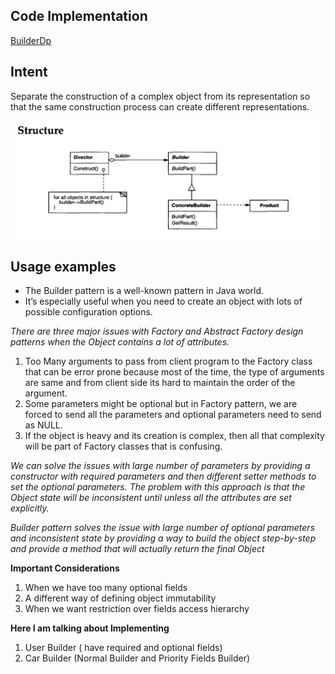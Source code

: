 ## Code Implementation
[BuilderDp](https://github.com/vamsi1998123/Design-Patterns/tree/master/src/main/java/com/example/designpatterns/creational/builder)

**Intent**
-----------
Separate the construction of a complex object from its representation so that the
same construction process can create different representations.

![builder.png](builder.png)

**Usage examples**
--------------------
* The Builder pattern is a well-known pattern in Java world.
* It’s especially useful when you need to create an object with lots of possible configuration options.


_There are three major issues with Factory and Abstract Factory design patterns when the Object contains a lot of attributes._

1. Too Many arguments to pass from client program to the Factory class that can be error prone because most of the time, the type of arguments are same and from client side its hard to maintain the order of the argument.
2. Some parameters might be optional but in Factory pattern, we are forced to send all the parameters and optional parameters need to send as NULL.
3. If the object is heavy and its creation is complex, then all that complexity will be part of Factory classes that is confusing.


*We can solve the issues with large number of parameters by providing a constructor with required parameters and then different setter methods to set the optional parameters.*
*The problem with this approach is that the Object state will be inconsistent until unless all the attributes are set explicitly.*

*Builder pattern solves the issue with large number of optional parameters and inconsistent state by providing
a way to build the object step-by-step and provide a method that will actually return the final Object*

**Important Considerations**
1. When we have too many optional fields
2. A different way of defining object immutability
3. When we want restriction over fields access hierarchy

**Here I am talking about Implementing**
1. User Builder ( have required and optional fields)
2. Car Builder (Normal Builder and Priority Fields Builder)

